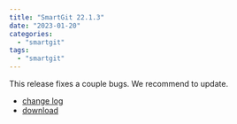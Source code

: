 ```yaml
---
title: "SmartGit 22.1.3"
date: "2023-01-20"
categories: 
  - "smartgit"
tags: 
  - "smartgit"
---
```


This release fixes a couple bugs. We recommend to update.

- [change log](https://www.syntevo.com/smartgit/changelog.txt)
- [download](https://www.syntevo.com/smartgit/download)
